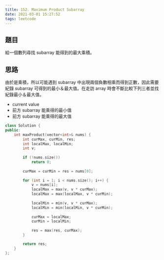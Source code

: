 ```yaml
---
title: 152. Maximum Product Subarray
date: 2021-03-01 15:27:52
tags: leetcode
---
```


## 題目
給一個數列尋找 subarray 能得到的最大乘積。

## 思路
由於是乘積，所以可能遇到 subarray 中出現兩個負數相乘而得到正數，因此需要紀錄 subarray 可得到的最小＆最大值。在走訪 array 時會不斷比較下列三者並找紀錄最小＆最大值。
* current value
* 前方 subarray 能乘得的最小值
* 前方 subarray 能乘得的最大值


```cpp
class Solution {
public:
    int maxProduct(vector<int>& nums) {
        int curMax, curMin, res;
        int localMax, localMin;
        int v;
        
        if (!nums.size())
            return 0;
        
        curMax = curMin = res = nums[0];
        
        for (int i = 1; i < nums.size(); i++) {
            v = nums[i];
            localMax = max(v, v * curMax);
            localMax = max(localMax, v * curMin);
            
            localMin = min(v, v * curMax);
            localMin = min(localMin, v * curMin);
            
            curMax = localMax;
            curMin = localMin;
            
            res = max(res, curMax);
        }

        return res;
    }
};
```
